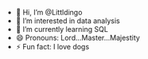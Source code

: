- 👋 Hi, I’m @Littldingo
- 👀 I’m interested in data analysis
- 🌱 I’m currently learning SQL
- 😄 Pronouns: Lord...Master...Majestity
- ⚡ Fun fact: I love dogs

<!---
Littldingo/Littldingo is a ✨ special ✨ repository because its `README.md` (this file) appears on your GitHub profile.
You can click the Preview link to take a look at your changes.
--->

